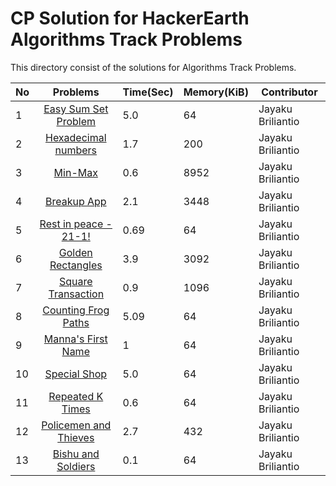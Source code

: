 # CP Solution for HackerEarth Algorithms Track Problems

This directory consist of the solutions for Algorithms Track Problems.

|**No**| **Problems**      | **Time(Sec)** | **Memory(KiB)** | **Contributor** |
| ---- |:-----------------:| -------- | ---------- | ----------------- |
| 1 | [Easy Sum Set Problem](./easy_sum_set_problem.py) | 5.0 | 64 | Jayaku Briliantio |
| 2 | [Hexadecimal numbers](./hexadecimal_numbers.c) | 1.7 | 200 | Jayaku Briliantio |
| 3 | [Min-Max](./min_max.py) | 0.6 | 8952 | Jayaku Briliantio |
| 4 | [Breakup App](./breakup_app.py) | 2.1 | 3448 | Jayaku Briliantio |
| 5 | [Rest in peace - 21-1!](./rest_in_peace_21_1.py) | 0.69 | 64 | Jayaku Briliantio |
| 6 | [Golden Rectangles](./golden_rectangles.py) | 3.9 | 3092 | Jayaku Briliantio |
| 7 | [Square Transaction](./square_transaction.cpp) | 0.9 | 1096 | Jayaku Briliantio |
| 8 | [Counting Frog Paths](./counting_frog_paths.c) | 5.09 | 64 | Jayaku Briliantio |
| 9 | [Manna's First Name](./manna_first_name.py) | 1 | 64 | Jayaku Briliantio |
| 10 | [Special Shop](./special_shop.c) | 5.0 | 64 | Jayaku Briliantio |
| 11 | [Repeated K Times](./repeated_k_times.c) | 0.6 | 64 | Jayaku Briliantio |
| 12 | [Policemen and Thieves](./policemen_and_thieves.cpp) | 2.7 | 432 | Jayaku Briliantio |
| 13 | [Bishu and Soldiers](./bishu_and_soldiers.cpp) | 0.1 | 64 | Jayaku Briliantio |